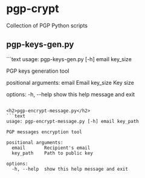<h1>pgp-crypt</h1>
<p>Collection of PGP Python scripts</p>

<h2>pgp-keys-gen.py</h2>
```text
usage: pgp-keys-gen.py [-h] email key_size

PGP keys generation tool

positional arguments:
  email       Email
  key_size    Key size

options:
  -h, --help  show this help message and exit
```

<h2>pgp-encrypt-message.py</h2>
```text
usage: pgp-encrypt-message.py [-h] email key_path

PGP messages encryption tool

positional arguments:
  email       Recipient's email
  key_path    Path to public key

options:
  -h, --help  show this help message and exit
```